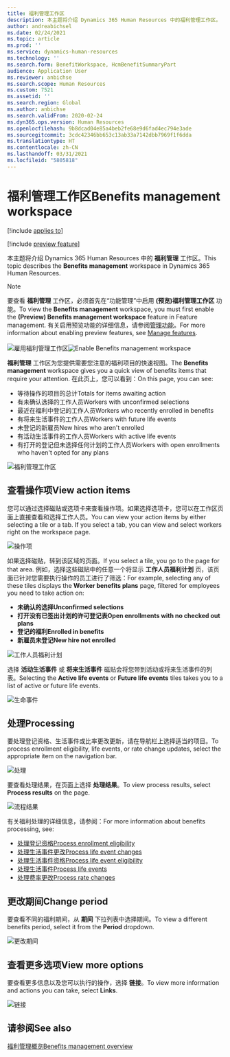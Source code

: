 ```yaml
---
title: 福利管理工作区
description: 本主题将介绍 Dynamics 365 Human Resources 中的福利管理工作区。
author: andreabichsel
ms.date: 02/24/2021
ms.topic: article
ms.prod: ''
ms.service: dynamics-human-resources
ms.technology: ''
ms.search.form: BenefitWorkspace, HcmBenefitSummaryPart
audience: Application User
ms.reviewer: anbichse
ms.search.scope: Human Resources
ms.custom: 7521
ms.assetid: ''
ms.search.region: Global
ms.author: anbichse
ms.search.validFrom: 2020-02-24
ms.dyn365.ops.version: Human Resources
ms.openlocfilehash: 9b8dcad04e85a4beb2fe68e9d6fad4ec794e3ade
ms.sourcegitcommit: 3cdc42346bb653c13ab33a7142dbb7969f1f6dda
ms.translationtype: HT
ms.contentlocale: zh-CN
ms.lasthandoff: 03/31/2021
ms.locfileid: "5805818"
---
```

# <a name="benefits-management-workspace"></a><span data-ttu-id="9155f-103">福利管理工作区</span><span class="sxs-lookup"><span data-stu-id="9155f-103">Benefits management workspace</span></span>

[!include [applies to](../includes/applies-to-hr.md)]

[!include [preview feature](./includes/preview-feature.md)]

<span data-ttu-id="9155f-104">本主题将介绍 Dynamics 365 Human Resources 中的 **福利管理** 工作区。</span><span class="sxs-lookup"><span data-stu-id="9155f-104">This topic describes the **Benefits management** workspace in Dynamics 365 Human Resources.</span></span>

> [!NOTE]
> <span data-ttu-id="9155f-105">要查看 **福利管理** 工作区，必须首先在“功能管理”中启用 **(预览)福利管理工作区** 功能。</span><span class="sxs-lookup"><span data-stu-id="9155f-105">To view the **Benefits management** workspace, you must first enable the **(Preview) Benefits management workspace** feature in Feature management.</span></span> <span data-ttu-id="9155f-106">有关启用预览功能的详细信息，请参阅[管理功能](../hr-admin-manage-features.md)。</span><span class="sxs-lookup"><span data-stu-id="9155f-106">For more information about enabling preview features, see [Manage features](../hr-admin-manage-features.md).</span></span><br><br><span data-ttu-id="9155f-107">![雇用福利管理工作区](./media/hr-benefits-management-workspace-enable.png)</span><span class="sxs-lookup"><span data-stu-id="9155f-107">![Enable Benefits management workspace](./media/hr-benefits-management-workspace-enable.png)</span></span>

<span data-ttu-id="9155f-108">**福利管理** 工作区为您提供需要您注意的福利项目的快速视图。</span><span class="sxs-lookup"><span data-stu-id="9155f-108">The **Benefits management** workspace gives you a quick view of benefits items that require your attention.</span></span> <span data-ttu-id="9155f-109">在此页上，您可以看到：</span><span class="sxs-lookup"><span data-stu-id="9155f-109">On this page, you can see:</span></span>

- <span data-ttu-id="9155f-110">等待操作的项目的总计</span><span class="sxs-lookup"><span data-stu-id="9155f-110">Totals for items awaiting action</span></span>
- <span data-ttu-id="9155f-111">有未确认选择的工作人员</span><span class="sxs-lookup"><span data-stu-id="9155f-111">Workers with unconfirmed selections</span></span>
- <span data-ttu-id="9155f-112">最近在福利中登记的工作人员</span><span class="sxs-lookup"><span data-stu-id="9155f-112">Workers who recently enrolled in benefits</span></span>
- <span data-ttu-id="9155f-113">有将来生活事件的工作人员</span><span class="sxs-lookup"><span data-stu-id="9155f-113">Workers with future life events</span></span>
- <span data-ttu-id="9155f-114">未登记的新雇员</span><span class="sxs-lookup"><span data-stu-id="9155f-114">New hires who aren't enrolled</span></span>
- <span data-ttu-id="9155f-115">有活动生活事件的工作人员</span><span class="sxs-lookup"><span data-stu-id="9155f-115">Workers with active life events</span></span>
- <span data-ttu-id="9155f-116">有打开的登记但未选择任何计划的工作人员</span><span class="sxs-lookup"><span data-stu-id="9155f-116">Workers with open enrollments who haven't opted for any plans</span></span>

![福利管理工作区](./media/hr-benefits-management-workspace.png)

## <a name="view-action-items"></a><span data-ttu-id="9155f-118">查看操作项</span><span class="sxs-lookup"><span data-stu-id="9155f-118">View action items</span></span>

<span data-ttu-id="9155f-119">您可以通过选择磁贴或选项卡来查看操作项。如果选择选项卡，您可以在工作区页面上直接查看和选择工作人员。</span><span class="sxs-lookup"><span data-stu-id="9155f-119">You can view your action items by either selecting a tile or a tab. If you select a tab, you can view and select workers right on the workspace page.</span></span>

![操作项](./media/hr-benefits-management-workspace-action-items.png)

<span data-ttu-id="9155f-121">如果选择磁贴，转到该区域的页面。</span><span class="sxs-lookup"><span data-stu-id="9155f-121">If you select a tile, you go to the page for that area.</span></span> <span data-ttu-id="9155f-122">例如，选择这些磁贴中的任意一个将显示 **工作人员福利计划** 页，该页面已针对您需要执行操作的员工进行了筛选：</span><span class="sxs-lookup"><span data-stu-id="9155f-122">For example, selecting any of these tiles displays the **Worker benefits plans** page, filtered for employees you need to take action on:</span></span>

- <span data-ttu-id="9155f-123">**未确认的选择**</span><span class="sxs-lookup"><span data-stu-id="9155f-123">**Unconfirmed selections**</span></span>
- <span data-ttu-id="9155f-124">**打开没有已签出计划的许可登记表**</span><span class="sxs-lookup"><span data-stu-id="9155f-124">**Open enrollments with no checked out plans**</span></span>
- <span data-ttu-id="9155f-125">**登记的福利**</span><span class="sxs-lookup"><span data-stu-id="9155f-125">**Enrolled in benefits**</span></span>
- <span data-ttu-id="9155f-126">**新雇员未登记**</span><span class="sxs-lookup"><span data-stu-id="9155f-126">**New hire not enrolled**</span></span>

![工作人员福利计划](./media/hr-benefits-management-workspace-plans.png)

<span data-ttu-id="9155f-128">选择 **活动生活事件** 或 **将来生活事件** 磁贴会将您带到活动或将来生活事件的列表。</span><span class="sxs-lookup"><span data-stu-id="9155f-128">Selecting the **Active life events** or **Future life events** tiles takes you to a list of active or future life events.</span></span>

![生命事件](./media/hr-benefits-management-workspace-life-events.png)

## <a name="processing"></a><span data-ttu-id="9155f-130">处理</span><span class="sxs-lookup"><span data-stu-id="9155f-130">Processing</span></span>

<span data-ttu-id="9155f-131">要处理登记资格、生活事件或比率更改更新，请在导航栏上选择适当的项目。</span><span class="sxs-lookup"><span data-stu-id="9155f-131">To process enrollment eligibility, life events, or rate change updates, select the appropriate item on the navigation bar.</span></span>

![处理](./media/hr-benefits-management-workspace-processing.png)

<span data-ttu-id="9155f-133">要查看处理结果，在页面上选择 **处理结果**。</span><span class="sxs-lookup"><span data-stu-id="9155f-133">To view process results, select **Process results** on the page.</span></span>

![流程结果](./media/hr-benefits-management-workspace-process-results.png)

<span data-ttu-id="9155f-135">有关福利处理的详细信息，请参阅：</span><span class="sxs-lookup"><span data-stu-id="9155f-135">For more information about benefits processing, see:</span></span>

- [<span data-ttu-id="9155f-136">处理登记资格</span><span class="sxs-lookup"><span data-stu-id="9155f-136">Process enrollment eligibility</span></span>](hr-benefits-process-enrollment-eligibility.md)
- [<span data-ttu-id="9155f-137">处理生活事件更改</span><span class="sxs-lookup"><span data-stu-id="9155f-137">Process life event changes</span></span>](hr-benefits-process-life-event-changes.md)
- [<span data-ttu-id="9155f-138">处理生活事件资格</span><span class="sxs-lookup"><span data-stu-id="9155f-138">Process life event eligibility</span></span>](hr-benefits-process-life-event-eligibility.md)
- [<span data-ttu-id="9155f-139">处理生活事件</span><span class="sxs-lookup"><span data-stu-id="9155f-139">Process life events</span></span>](hr-benefits-process-life-events.md)
- [<span data-ttu-id="9155f-140">处理费率更改</span><span class="sxs-lookup"><span data-stu-id="9155f-140">Process rate changes</span></span>](hr-benefits-process-rate-changes.md)

## <a name="change-period"></a><span data-ttu-id="9155f-141">更改期间</span><span class="sxs-lookup"><span data-stu-id="9155f-141">Change period</span></span>

<span data-ttu-id="9155f-142">要查看不同的福利期间，从 **期间** 下拉列表中选择期间。</span><span class="sxs-lookup"><span data-stu-id="9155f-142">To view a different benefits period, select it from the **Period** dropdown.</span></span>

![更改期间](./media/hr-benefits-management-workspace-period.png)

## <a name="view-more-options"></a><span data-ttu-id="9155f-144">查看更多选项</span><span class="sxs-lookup"><span data-stu-id="9155f-144">View more options</span></span>

<span data-ttu-id="9155f-145">要查看更多信息以及您可以执行的操作，选择 **链接**。</span><span class="sxs-lookup"><span data-stu-id="9155f-145">To view more information and actions you can take, select **Links**.</span></span>

![链接](./media/hr-benefits-management-workspace-links.png)

## <a name="see-also"></a><span data-ttu-id="9155f-147">请参阅</span><span class="sxs-lookup"><span data-stu-id="9155f-147">See also</span></span>

[<span data-ttu-id="9155f-148">福利管理概览</span><span class="sxs-lookup"><span data-stu-id="9155f-148">Benefits management overview</span></span>](hr-benefits-management-overview.md)